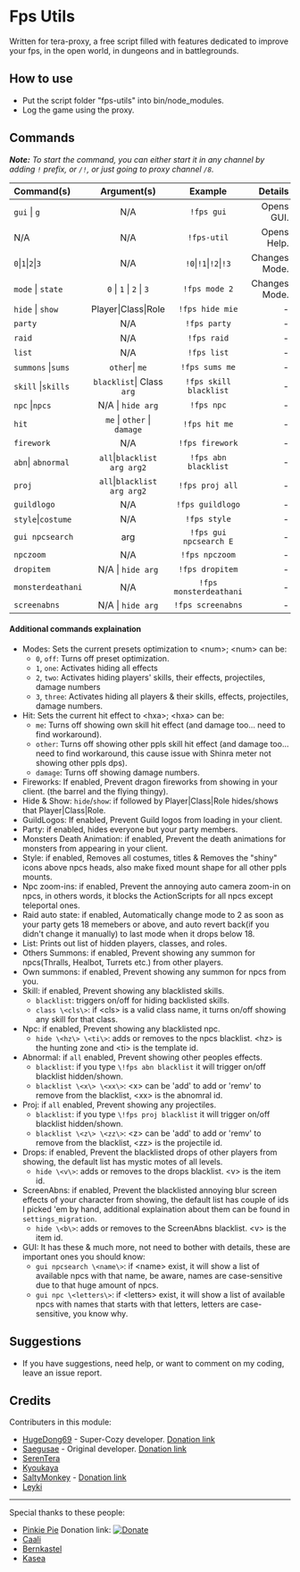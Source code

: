 # Fps Utils
Written for tera-proxy, a free script filled with features dedicated to improve your fps, in the open world, in dungeons and in battlegrounds.

## How to use
* Put the script folder "fps-utils" into bin/node_modules.
* Log the game using the proxy.

## Commands
***Note:*** *To start the command, you can either start it in any channel by adding `!` prefix, or `/!`, or just going to proxy channel `/8`.*


|    Command(s)    |         Argument(s)        |      Example         |   Details   |
|      :---        |            :---:           |        :---:         |---:         |
|   `gui` \| `g`   |             N/A            |`!fps gui`            |Opens GUI.   |
|       N/A        |             N/A            |`!fps-util`           |Opens Help.  |
|`0`\|`1`\|`2`\|`3`|             N/A            |`!0`\|`!1`\|`!2`\|`!3`|Changes Mode.|
| `mode` \| `state`| `0` \| `1` \| `2` \| `3`   |`!fps mode 2`         |Changes Mode.|
| `hide` \| `show` |    Player\|Class\|Role     |`!fps hide mie`       | - |
|     `party`      |             N/A            |`!fps party`          | - |
|      `raid`      |             N/A            |`!fps raid`           | - |
|      `list`      |             N/A            |`!fps list`           | - |
|`summons` \|`sums`|      `other`\| `me`        |`!fps sums me`        | - |
|`skill` \|`skills`|  `blacklist`\| Class `arg` |`!fps skill blacklist`| - |
|  `npc` \|`npcs`  |      N/A \| `hide arg`     |`!fps npc`            | - |
|      `hit`       | `me` \| `other` \| `damage`|`!fps hit me`         | - |
|    `firework`    |             N/A            |`!fps firework`       | - |
|`abn`\| `abnormal`|`all`\|`blacklist arg arg2` |`!fps abn blacklist`  | - |
|       `proj`     |`all`\|`blacklist arg arg2` |`!fps proj all`       | - |
|    `guildlogo`   |             N/A            |`!fps guildlogo`      | - |
|`style`\|`costume`|             N/A            |`!fps style`          | - |
|  `gui npcsearch` |             arg            |`!fps gui npcsearch E`| - |
|    `npczoom`     |             N/A            |`!fps npczoom`        | - |
|    `dropitem`    |       N/A \| `hide arg`    |`!fps dropitem`       | - |
| `monsterdeathani`|             N/A            |`!fps monsterdeathani`| - |
|   `screenabns`   |       N/A \| `hide arg`    |`!fps screenabns`     | - |

#### Additional commands explaination
- Modes: Sets the current presets optimization to \<num\>; \<num\> can be:
  - `0`, `off`: Turns off preset optimization.
  - `1`, `one`: Activates hiding all effects
  - `2`, `two`: Activates hiding players' skills, their effects, projectiles, damage numbers
  - `3`, `three`: Activates hiding all players & their skills, effects, projectiles, damage numbers.
- Hit: Sets the current hit effect to \<hxa\>; \<hxa\> can be:
  - `me`: Turns off showing own skill hit effect (and damage too... need to find workaround).
  - `other`: Turns off showing other ppls skill hit effect (and damage too... need to find workaround, this cause issue with Shinra meter not showing other ppls dps).
  - `damage`: Turns off showing damage numbers.
- Fireworks: If enabled, Prevent dragon fireworks from showing in your client. (the barrel and the flying thingy).
- Hide & Show: `hide`/`show`: if followed by Player\|Class\|Role hides/shows that Player\|Class\|Role.
- GuildLogos: If enabled, Prevent Guild logos from loading in your client.
- Party: if enabled, hides everyone but your party members.
- Monsters Death Animation: if enabled, Prevent the death animations for monsters from appearing in your client.
- Style: if enabled, Removes all costumes, titles & Removes the "shiny" icons above npcs heads, also make fixed mount shape for all other ppls mounts.
- Npc zoom-ins: if enabled, Prevent the annoying auto camera zoom-in on npcs, in others words, it blocks the ActionScripts for all npcs except teleportal ones.
- Raid auto state: if enabled, Automatically change mode to 2 as soon as your party gets 18 memebers or above, and auto revert back(if you didn't change it manually) to last mode when it drops below 18.
- List: Prints out list of hidden players, classes, and roles.
- Others Summons: if enabled, Prevent showing any summon for npcs(Thralls, Healbot, Turrets etc.) from other players.
- Own summons: if enabled, Prevent showing any summon for npcs from you.
- Skill: if enabled, Prevent showing any blacklisted skills.
  - `blacklist`: triggers on/off for hiding backlisted skills.
  - `class \<cls\>`: if \<cls\> is a valid class name, it turns on/off showing any skill for that class.
- Npc: if enabled, Prevent showing any blacklisted npc.
  - `hide \<hz\> \<ti\>`: adds or removes to the npcs blacklist. \<hz\> is the hunting zone and \<ti\> is the template id.
- Abnormal: if `all` enabled, Prevent showing other peoples effects.
  - `blacklist`: if you type `\!fps abn blacklist` it will trigger on/off blacklist hidden/shown.
  - `blacklist \<x\> \<xx\>`: \<x\> can be 'add' to add or 'remv' to remove from the blacklist, \<xx\> is the abnomral id.
- Proj: if `all` enabled, Prevent showing any projectiles.
  - `blacklist`: if you type `\!fps proj blacklist` it will trigger on/off blacklist hidden/shown.
  - `blacklist \<z\> \<zz\>`: \<z\> can be 'add' to add or 'remv' to remove from the blacklist, \<zz\> is the projectile id.
- Drops: if enabled, Prevent the blacklisted drops of other players from showing, the default list has mystic motes of all levels.
  - `hide \<v\>`: adds or removes to the drops blacklist. \<v\> is the item id.
- ScreenAbns: if enabled, Prevent the blacklisted annoying blur screen effects of your character from showing, the default list has couple of ids I picked 'em by hand, additional explaination about them can be found in `settings_migration`.
  - `hide \<b\>`: adds or removes to the ScreenAbns blacklist. \<v\> is the item id.
- GUI: It has these & much more, not need to bother with details, these are important ones you should know:
  - `gui npcsearch \<name\>`: if \<name\> exist, it will show a list of available npcs with that name, be aware, names are case-sensitive due to that huge amount of npcs.
  - `gui npc \<letters\>`: if \<letters\> exist, it will show a list of available npcs with names that starts with that letters, letters are case-sensitive, you know why.

## Suggestions
* If you have suggestions, need help, or want to comment on my coding, leave an issue report.

## Credits
Contributers in this module:
- [HugeDong69](https://github.com/codeagon) - Super-Cozy developer. [Donation link](https://ko-fi.com/codeagon)
- [Saegusae](https://github.com/Saegusae) - Original developer. [Donation link](https://www.patreon.com/saegusa)
- [SerenTera](https://github.com/SerenTera)
- [Kyoukaya](https://github.com/kyoukaya)
- [SaltyMonkey](https://github.com/SaltyMonkey) - [Donation link](https://www.patreon.com/SaltyMonkey)
- [Leyki](https://github.com/Leyki)

---

Special thanks to these people:
- [Pinkie Pie](https://github.com/pinkipi) Donation link: [![Donate](https://img.shields.io/badge/Donate-PayPal-ff69b4.svg)](https://www.paypal.com/cgi-bin/webscr?cmd=_donations&business=5MTKARBK2CNG8&lc=US&item_name=Pinkie%27s%20TERA%20Mods&currency_code=USD)
- [Caali](https://github.com/hackerman-caali) 
- [Bernkastel](https://github.com/Bernkastel-0)
- [Kasea](https://github.com/Kaseaa)
